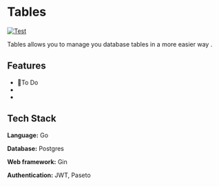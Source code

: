 
# Tables

[![Test](https://github.com/SirJager/tables/actions/workflows/test.yml/badge.svg?branch=master)](https://github.com/SirJager/tables/actions/workflows/test.yml)

Tables allows you to manage you database tables in a more easier way .


## Features

- 🚀To Do 
- 
- 

## Tech Stack

**Language:** Go

**Database:** Postgres

**Web framework:** Gin

**Authentication:** JWT, Paseto
